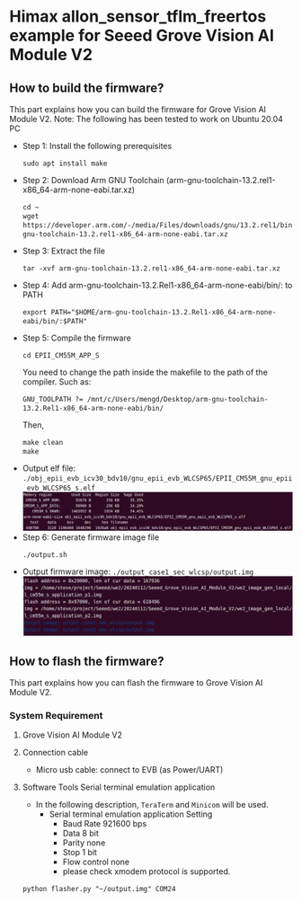 # Himax allon_sensor_tflm_freertos example for Seeed Grove Vision AI Module V2

## How to build the firmware?
This part explains how you can build the firmware for Grove Vision AI Module V2.
Note: The following has been tested to work on Ubuntu 20.04 PC
- Step 1: Install the following prerequisites
    ```
    sudo apt install make
    ```
- Step 2: Download Arm GNU Toolchain (arm-gnu-toolchain-13.2.rel1-x86_64-arm-none-eabi.tar.xz)
    ```
    cd ~
    wget https://developer.arm.com/-/media/Files/downloads/gnu/13.2.rel1/binrel/arm-gnu-toolchain-13.2.rel1-x86_64-arm-none-eabi.tar.xz
    ```
- Step 3: Extract the file
    ```
    tar -xvf arm-gnu-toolchain-13.2.rel1-x86_64-arm-none-eabi.tar.xz
    ```
- Step 4: Add arm-gnu-toolchain-13.2.Rel1-x86_64-arm-none-eabi/bin/: to PATH
    ```
    export PATH="$HOME/arm-gnu-toolchain-13.2.Rel1-x86_64-arm-none-eabi/bin/:$PATH"
    ```
- Step 5: Compile the firmware
    ```
    cd EPII_CM55M_APP_S
    ```
    You need to change the path inside the makefile to the path of the compiler. Such as:
    ```
    GNU_TOOLPATH ?= /mnt/c/Users/mengd/Desktop/arm-gnu-toolchain-13.2.Rel1-x86_64-arm-none-eabi/bin/
    ```
    Then,
    ```
    make clean
    make
    ```
- Output elf file: `./obj_epii_evb_icv30_bdv10/gnu_epii_evb_WLCSP65/EPII_CM55M_gnu_epii_evb_WLCSP65_s.elf`
    ![alt text](images/output_elf_file.png)
- Step 6: Generate firmware image file
    ```
    ./output.sh
    ```
- Output firmware image: `./output_case1_sec_wlcsp/output.img`
    ![alt text](images/output_image.png)

## How to flash the firmware?
This part explains how you can flash the firmware to Grove Vision AI Module V2.
### System Requirement
1. Grove Vision AI Module V2
2. Connection cable
    - Micro usb cable: connect to EVB (as Power/UART)
3. Software Tools
    Serial terminal emulation application
    - In the following description, `TeraTerm` and `Minicom` will be used.
        - Serial terminal emulation application Setting
            - Baud Rate 921600 bps
            - Data		8 bit
            - Parity		none
            - Stop		1 bit
            - Flow control	none
            - please check xmodem protocol is supported.

    ```
    python flasher.py "~/output.img" COM24
    ```

